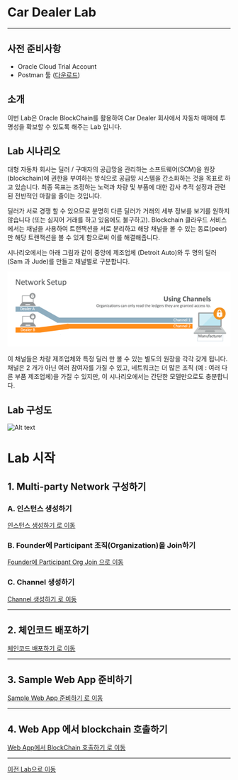 # Car Dealer Lab #
-----
## 사전 준비사항 ##
+ Oracle Cloud Trial Account
+ Postman 툴 ([다운로드](https://www.getpostman.com/apps))

## 소개 ##
이번 Lab은 Oracle BlockChain를 활용하여 Car Dealer 회사에서 자동차 매매에 투명성을 확보할 수 있도록 해주는 Lab 입니다.

## Lab 시나리오
대형 자동차 회사는 딜러 / 구매자의 공급망을 관리하는 소프트웨어(SCM)을 원장 (blockchain)에 권한을 부여하는 방식으로 공급망 시스템을 간소화하는 것을 목표로 하고 있습니다. 최종 목표는 조정하는 노력과 차량 및 부품에 대한 감사 추적 설정과 관련된 전반적인 마찰을 줄이는 것입니다.

딜러가 서로 경쟁 할 수 있으므로 분명히 다른 딜러가 거래의 세부 정보를 보기를 원하지 않습니다 (또는 심지어 거래를 하고 있음에도 불구하고). Blockchain 클라우드 서비스에서는 채널을 사용하여 트랜잭션을 서로 분리하고 해당 채널을 볼 수 있는 동료(peer)만 해당 트랜잭션을 볼 수 있게 함으로써 이를 해결해줍니다.

시나리오에서는 아래 그림과 같이 중앙에 제조업체 (Detroit Auto)와 두 명의 딜러 (Sam 과 Jude)를 만들고 채널별로 구분합니다.

![](images/scenario.png)

이 채널들은 차량 제조업체와 특정 딜러 만 볼 수 있는 별도의 원장을 각각 갖게 됩니다. 채널은 2 개가 아닌 여러 참여자를 가질 수 있고, 네트워크는 더 많은 조직 (예 : 여러 다른 부품 제조업체)을 가질 수 있지만, 이 시나리오에서는 간단한 모델만으로도 충분합니다.

## Lab 구성도

![Alt text](https://monosnap.com/image/BBXC4fq5g4HDyZG3SXeveoT905IHy8.png)

# Lab 시작

## 1. Multi-party Network 구성하기
### A. 인스턴스 생성하기
[인스턴스 생성하기 로 이동](createinstance.md)

### B. Founder에 Participant 조직(Organization)을 Join하기
[Founder에 Participant Org Join 으로 이동](joinorg.md)

### C. Channel 생성하기
[Channel 생성하기 로 이동](createchannel.md)

---

## 2. 체인코드 배포하기
[체인코드 배포하기 로 이동](chaincode_deploy.md)

---

## 3. Sample Web App 준비하기
[Sample Web App 준비하기 로 이동](create_sampleapp.md)

---

## 4. Web App 에서 blockchain 호출하기
[Web App에서 BlockChain 호출하기 로 이동](invoke_blockchain.md)

-----

[이전 Lab으로 이동](../README.md)
